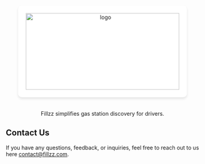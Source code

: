 <p align="center">
  <a href="https://fillzz.com">
      <img src="https://data.fillzz.cloud/brand/banner.svg" alt="logo" width="400"  height="200" style="border-radius:10px; background-color: #fff; padding: 20px; box-shadow: 0 4px 6px rgba(0, 0, 0, 0.1); margin-bottom: 20px;" />
  </a>
</p>

<p align="center">
  Fillzz simplifies gas station discovery for drivers.
</p>

## Contact Us

If you have any questions, feedback, or inquiries, feel free to reach out to us here [contact@fillzz.com](mailto:contact@fillzz.com).
